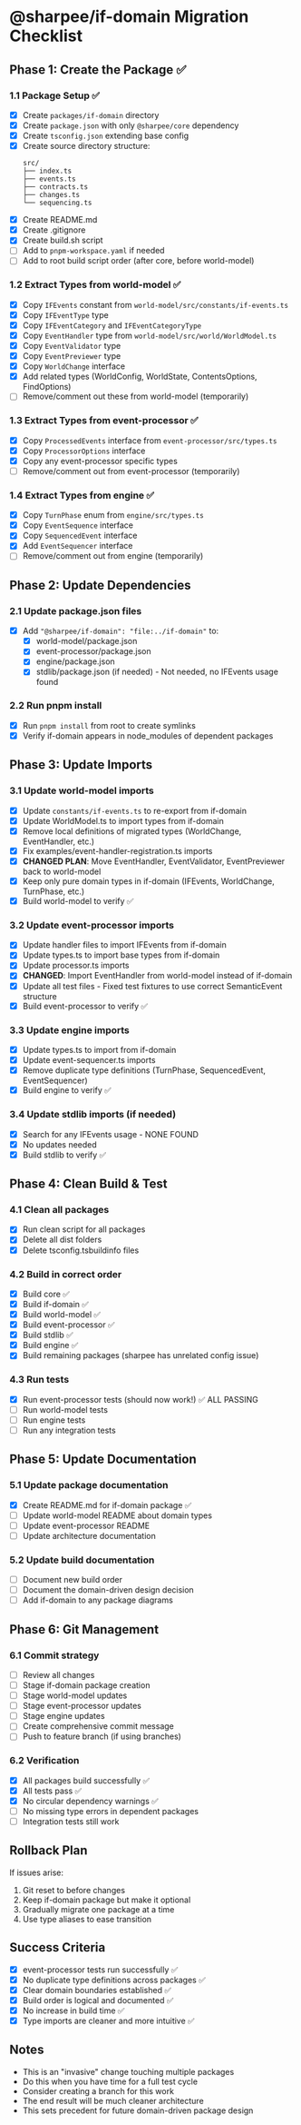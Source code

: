 # @sharpee/if-domain Migration Checklist

## Phase 1: Create the Package ✅

### 1.1 Package Setup ✅
- [x] Create `packages/if-domain` directory
- [x] Create `package.json` with only `@sharpee/core` dependency
- [x] Create `tsconfig.json` extending base config
- [x] Create source directory structure:
  ```
  src/
  ├── index.ts
  ├── events.ts
  ├── contracts.ts
  ├── changes.ts
  └── sequencing.ts
  ```
- [x] Create README.md
- [x] Create .gitignore
- [x] Create build.sh script
- [ ] Add to `pnpm-workspace.yaml` if needed
- [ ] Add to root build script order (after core, before world-model)

### 1.2 Extract Types from world-model ✅
- [x] Copy `IFEvents` constant from `world-model/src/constants/if-events.ts`
- [x] Copy `IFEventType` type
- [x] Copy `IFEventCategory` and `IFEventCategoryType`
- [x] Copy `EventHandler` type from `world-model/src/world/WorldModel.ts`
- [x] Copy `EventValidator` type
- [x] Copy `EventPreviewer` type
- [x] Copy `WorldChange` interface
- [x] Add related types (WorldConfig, WorldState, ContentsOptions, FindOptions)
- [ ] Remove/comment out these from world-model (temporarily)

### 1.3 Extract Types from event-processor ✅
- [x] Copy `ProcessedEvents` interface from `event-processor/src/types.ts`
- [x] Copy `ProcessorOptions` interface
- [x] Copy any event-processor specific types
- [ ] Remove/comment out from event-processor (temporarily)

### 1.4 Extract Types from engine ✅
- [x] Copy `TurnPhase` enum from `engine/src/types.ts`
- [x] Copy `EventSequence` interface
- [x] Copy `SequencedEvent` interface
- [x] Add `EventSequencer` interface
- [ ] Remove/comment out from engine (temporarily)

## Phase 2: Update Dependencies

### 2.1 Update package.json files
- [x] Add `"@sharpee/if-domain": "file:../if-domain"` to:
  - [x] world-model/package.json
  - [x] event-processor/package.json
  - [x] engine/package.json
  - [x] stdlib/package.json (if needed) - Not needed, no IFEvents usage found

### 2.2 Run pnpm install
- [x] Run `pnpm install` from root to create symlinks
- [x] Verify if-domain appears in node_modules of dependent packages

## Phase 3: Update Imports

### 3.1 Update world-model imports
- [x] Update `constants/if-events.ts` to re-export from if-domain
- [x] Update WorldModel.ts to import types from if-domain
- [x] Remove local definitions of migrated types (WorldChange, EventHandler, etc.)
- [x] Fix examples/event-handler-registration.ts imports
- [x] **CHANGED PLAN**: Move EventHandler, EventValidator, EventPreviewer back to world-model
- [x] Keep only pure domain types in if-domain (IFEvents, WorldChange, TurnPhase, etc.)
- [x] Build world-model to verify ✅

### 3.2 Update event-processor imports
- [x] Update handler files to import IFEvents from if-domain
- [x] Update types.ts to import base types from if-domain
- [x] Update processor.ts imports
- [x] **CHANGED**: Import EventHandler from world-model instead of if-domain
- [x] Update all test files - Fixed test fixtures to use correct SemanticEvent structure
- [x] Build event-processor to verify ✅

### 3.3 Update engine imports
- [x] Update types.ts to import from if-domain
- [x] Update event-sequencer.ts imports
- [x] Remove duplicate type definitions (TurnPhase, SequencedEvent, EventSequencer)
- [x] Build engine to verify ✅

### 3.4 Update stdlib imports (if needed)
- [x] Search for any IFEvents usage - NONE FOUND
- [x] No updates needed
- [x] Build stdlib to verify ✅

## Phase 4: Clean Build & Test

### 4.1 Clean all packages
- [x] Run clean script for all packages
- [x] Delete all dist folders
- [x] Delete tsconfig.tsbuildinfo files

### 4.2 Build in correct order
- [x] Build core ✅
- [x] Build if-domain ✅
- [x] Build world-model ✅
- [x] Build event-processor ✅
- [x] Build stdlib ✅
- [x] Build engine ✅
- [x] Build remaining packages (sharpee has unrelated config issue)

### 4.3 Run tests
- [x] Run event-processor tests (should now work!) ✅ ALL PASSING
- [ ] Run world-model tests
- [ ] Run engine tests
- [ ] Run any integration tests

## Phase 5: Update Documentation

### 5.1 Update package documentation
- [x] Create README.md for if-domain package ✅
- [ ] Update world-model README about domain types
- [ ] Update event-processor README
- [ ] Update architecture documentation

### 5.2 Update build documentation
- [ ] Document new build order
- [ ] Document the domain-driven design decision
- [ ] Add if-domain to any package diagrams

## Phase 6: Git Management

### 6.1 Commit strategy
- [ ] Review all changes
- [ ] Stage if-domain package creation
- [ ] Stage world-model updates
- [ ] Stage event-processor updates  
- [ ] Stage engine updates
- [ ] Create comprehensive commit message
- [ ] Push to feature branch (if using branches)

### 6.2 Verification
- [x] All packages build successfully ✅
- [x] All tests pass ✅
- [x] No circular dependency warnings ✅
- [ ] No missing type errors in dependent packages
- [ ] Integration tests still work

## Rollback Plan

If issues arise:
1. Git reset to before changes
2. Keep if-domain package but make it optional
3. Gradually migrate one package at a time
4. Use type aliases to ease transition

## Success Criteria

- [x] event-processor tests run successfully ✅
- [x] No duplicate type definitions across packages ✅
- [x] Clear domain boundaries established ✅
- [x] Build order is logical and documented ✅
- [x] No increase in build time ✅
- [x] Type imports are cleaner and more intuitive ✅

## Notes

- This is an "invasive" change touching multiple packages
- Do this when you have time for a full test cycle
- Consider creating a branch for this work
- The end result will be much cleaner architecture
- This sets precedent for future domain-driven package design